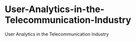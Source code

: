 # User-Analytics-in-the-Telecommunication-Industry
User Analytics in the Telecommunication Industry
